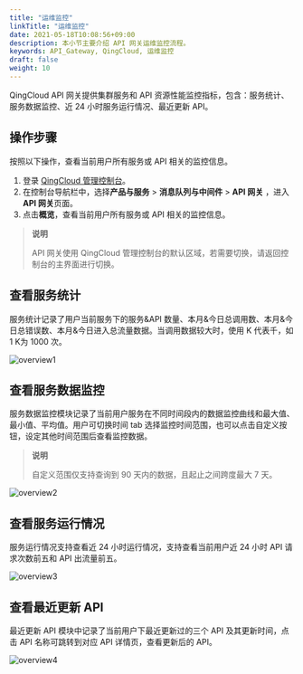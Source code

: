```yaml
---
title: "运维监控"
linkTitle: "运维监控"
date: 2021-05-18T10:08:56+09:00
description: 本小节主要介绍 API 网关运维监控流程。 
keywords: API_Gateway, QingCloud, 运维监控
draft: false
weight: 10
---
```


QingCloud API 网关提供集群服务和 API 资源性能监控指标，包含：服务统计、服务数据监控、近 24 小时服务运行情况、最近更新 API。

## 操作步骤

按照以下操作，查看当前用户所有服务或 API 相关的监控信息。

1. 登录 [QingCloud 管理控制台](https://console.qingcloud.com/login)。
2. 在控制台导航栏中，选择**产品与服务** > **消息队列与中间件** > **API 网关** ，进入**API 网关**页面。
3. 点击**概览**，查看当前用户所有服务或 API 相关的监控信息。

> **说明**
>
> API 网关使用 QingCloud 管理控制台的默认区域，若需要切换，请返回控制台的主界面进行切换。

## 查看服务统计

服务统计记录了用户当前服务下的服务&API 数量、本月&今日总调用数、本月&今日总错误数、本月&今日进入总流量数据。当调用数据较大时，使用 K 代表千，如 1 K为 1000 次。

![overview1](../_images/overview1.png)

## 查看服务数据监控

服务数据监控模块记录了当前用户服务在不同时间段内的数据监控曲线和最大值、最小值、平均值。用户可切换时间 tab 选择监控时间范围，也可以点击自定义按钮，设定其他时间范围后查看监控数据。

> **说明**
>
> 自定义范围仅支持查询到 90 天内的数据，且起止之间跨度最大 7 天。

![overview2](../_images/overview2.png)

## 查看服务运行情况

服务运行情况支持查看近 24 小时运行情况，支持查看当前用户近 24 小时 API 请求次数前五和 API 出流量前五。

![overview3](../_images/overview3.png)

## 查看最近更新 API

最近更新 API 模块中记录了当前用户下最近更新过的三个 API 及其更新时间，点击 API 名称可跳转到对应 API 详情页，查看更新后的 API。

![overview4](../_images/overview4.png)
